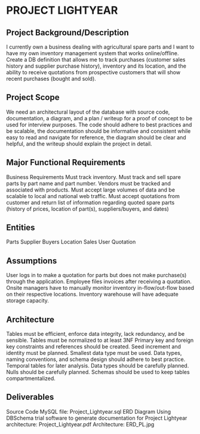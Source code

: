 # PROJECT LIGHTYEAR

## Project Background/Description

I currently own a business dealing with agricultural spare parts and I want to have my own inventory management system that works online/offline. Create a DB definition that allows me to track purchases (customer sales history and supplier purchase history), inventory and its location, and the ability to receive quotations from prospective customers that will show recent purchases (bought and sold).

## Project Scope

We need an architectural layout of the database with source code, documentation, a diagram, and a plan / writeup for a proof of concept to be used for interview purposes. The code should adhere to best practices and be scalable, the documentation should be informative and consistent while easy to read and navigate for reference, the diagram should be clear and helpful, and the writeup should explain the project in detail.

## Major Functional Requirements

Business Requirements
Must track inventory.
Must track and sell spare parts by part name and part number.
Vendors must be tracked and associated with products.
Must accept large volumes of data and be scalable to local and national web traffic.
Must accept quotations from customer and return list of information regarding quoted spare parts (history of prices, location of part(s), suppliers/buyers, and dates)

## Entities 

Parts
Supplier
Buyers 
Location
Sales
User
Quotation

## Assumptions

User logs in to make a quotation for parts but does not make purchase(s) through the application.
Employee files invoices after receiving a quotation.
Onsite managers have to manually monitor inventory in-flow/out-flow based on their respective locations.
Inventory warehouse will have adequate storage capacity.

## Architecture 

Tables must be efficient, enforce data integrity, lack redundancy, and be sensible.
Tables must be normalized to at least 3NF
Primary key and foreign key constraints and references should be created.
Seed increment and identity must be planned.
Smallest data type must be used.
Data types, naming conventions, and schema design should adhere to best practice.
Temporal tables for later analysis.
Data types should be carefully planned.
Nulls should be carefully planned.
Schemas should be used to keep tables compartmentalized.

## Deliverables

Source Code
MySQL file: Project_Lightyear.sql
ERD Diagram
Using DBSchema trial software to generate documentation for Project Lightyear architecture: Project_Lightyear.pdf
Architecture: ERD_PL.jpg


